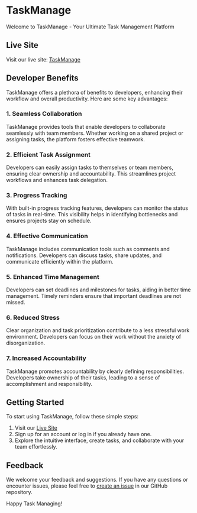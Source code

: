 # TaskManage

Welcome to TaskManage - Your Ultimate Task Management Platform

## Live Site

Visit our live site: [TaskManage](https://taskmanage-web.web.app/)

## Developer Benefits

TaskManage offers a plethora of benefits to developers, enhancing their workflow and overall productivity. Here are some key advantages:

### 1. Seamless Collaboration

TaskManage provides tools that enable developers to collaborate seamlessly with team members. Whether working on a shared project or assigning tasks, the platform fosters effective teamwork.

### 2. Efficient Task Assignment

Developers can easily assign tasks to themselves or team members, ensuring clear ownership and accountability. This streamlines project workflows and enhances task delegation.

### 3. Progress Tracking

With built-in progress tracking features, developers can monitor the status of tasks in real-time. This visibility helps in identifying bottlenecks and ensures projects stay on schedule.

### 4. Effective Communication

TaskManage includes communication tools such as comments and notifications. Developers can discuss tasks, share updates, and communicate efficiently within the platform.

### 5. Enhanced Time Management

Developers can set deadlines and milestones for tasks, aiding in better time management. Timely reminders ensure that important deadlines are not missed.

### 6. Reduced Stress

Clear organization and task prioritization contribute to a less stressful work environment. Developers can focus on their work without the anxiety of disorganization.

### 7. Increased Accountability

TaskManage promotes accountability by clearly defining responsibilities. Developers take ownership of their tasks, leading to a sense of accomplishment and responsibility.

## Getting Started

To start using TaskManage, follow these simple steps:

1. Visit our [Live Site](https://taskmanage-web.web.app/)
2. Sign up for an account or log in if you already have one.
3. Explore the intuitive interface, create tasks, and collaborate with your team effortlessly.

## Feedback

We welcome your feedback and suggestions. If you have any questions or encounter issues, please feel free to [create an issue](https://github.com/yourusername/TaskManage/issues) in our GitHub repository.

Happy Task Managing!
